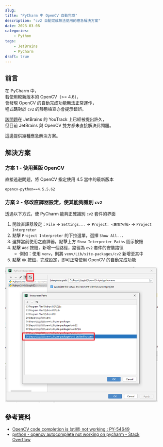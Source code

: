 ```yaml
---
slug: 
title: "PyCharm 中 OpenCV 自動完成"
description: "cv2 自動完成無法使用的應急解決方案"
date: 2023-03-08
categories:
    - Python
tags:
    - JetBrains
    - PyCharm
draft: true
---
```


## 前言
在 PyCharm 中，  
若使用較新版本的 OpenCV（>= 4.6），  
會發現 OpenCV 的自動完成功能無法正常運作，  
程式碼對於 `cv2` 的靜態檢查亦會提示錯誤。

[該問題](https://youtrack.jetbrains.com/issue/PY-54649)在 JetBrains 的 YouTrack 上已經被提出許久，  
但目前 JetBrains 與 OpenCV 雙方都未直接解決此問題。

這邊提供幾種應急解決方案。

## 解決方案

### 方案 1 - 使用舊版 OpenCV
直接逃避問題，將 OpenCV 指定使用 4.5 當中的最新版本
```
opencv-python==4.5.5.62
```

### 方案 2 - 修改直譯器設定，使其能夠識別 `cv2`
透過以下方式，使 PyCharm 能夠正確識別 `cv2` 套件的界面
1. 開啟直譯器設定：`File` → `Settings...` → `Project: <專案名稱>` → `Project Interpreter`
2. 點擊 `Project Interpreter` 的下拉選單，選擇 `Show All...`
3. 選擇當前使用之直譯器，點擊上方 `Show Interpreter Paths` 圖示按鈕
4. 點擊 `Add` 按鈕，新增一個路徑，路徑為 `cv2` 套件的安裝路徑
    - 例如：使用 `venv`，則將 `venv/Lib/site-packages/cv2` 新增至其中
5. 點擊 `OK` 按鈕，完成設定，即可正常使用 OpenCV 的自動完成功能

![](python_interpreter_setting.png)


## 參考資料
- [OpenCV code completion is (still!) not working : PY-54649](https://youtrack.jetbrains.com/issue/PY-54649)
- [python - opencv autocomplete not working on pycharm - Stack Overflow](https://stackoverflow.com/questions/73174194/opencv-autocomplete-not-working-on-pycharm)
